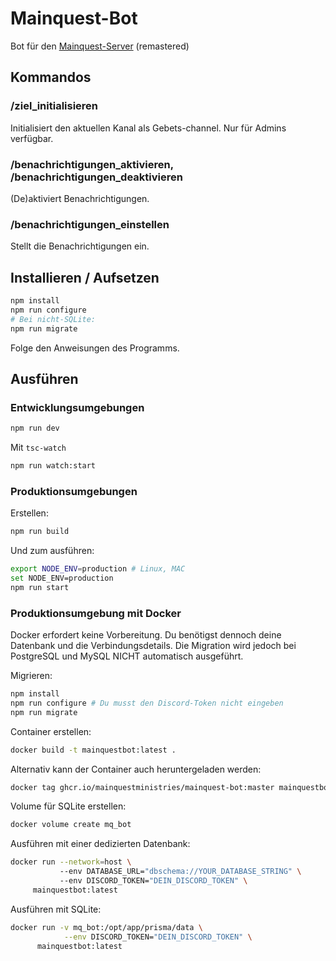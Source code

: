 # Mainquest-Bot

Bot für den [Mainquest-Server](https://mainquest.org) (remastered)

## Kommandos

### /ziel_initialisieren

Initialisiert den aktuellen Kanal als Gebets-channel. Nur für Admins verfügbar.

### /benachrichtigungen_aktivieren, /benachrichtigungen_deaktivieren

(De)aktiviert Benachrichtigungen.

### /benachrichtigungen_einstellen

Stellt die Benachrichtigungen ein.

## Installieren / Aufsetzen

```sh
npm install
npm run configure
# Bei nicht-SQLite:
npm run migrate
```

Folge den Anweisungen des Programms.

## Ausführen

### Entwicklungsumgebungen

```sh
npm run dev
```

Mit `tsc-watch`

```sh
npm run watch:start
```

### Produktionsumgebungen

Erstellen:

```sh
npm run build
```

Und zum ausführen:

```sh
export NODE_ENV=production # Linux, MAC
set NODE_ENV=production
npm run start
```

### Produktionsumgebung mit Docker

Docker erfordert keine Vorbereitung.
Du benötigst dennoch deine Datenbank und die Verbindungsdetails.
Die Migration wird jedoch bei PostgreSQL und MySQL NICHT automatisch ausgeführt.

Migrieren:

```sh
npm install
npm run configure # Du musst den Discord-Token nicht eingeben
npm run migrate
```

Container erstellen:

```sh
docker build -t mainquestbot:latest .
```

Alternativ kann der Container auch heruntergeladen werden:

```sh
docker tag ghcr.io/mainquestministries/mainquest-bot:master mainquestbot:latest
```

Volume für SQLite erstellen:

```sh
docker volume create mq_bot
```

Ausführen mit einer dedizierten Datenbank:

```sh
docker run --network=host \ 
           --env DATABASE_URL="dbschema://YOUR_DATABASE_STRING" \ 
           --env DISCORD_TOKEN="DEIN_DISCORD_TOKEN" \
     mainquestbot:latest
```

Ausführen mit SQLite:

```sh
docker run -v mq_bot:/opt/app/prisma/data \
            --env DISCORD_TOKEN="DEIN_DISCORD_TOKEN" \
      mainquestbot:latest
```
